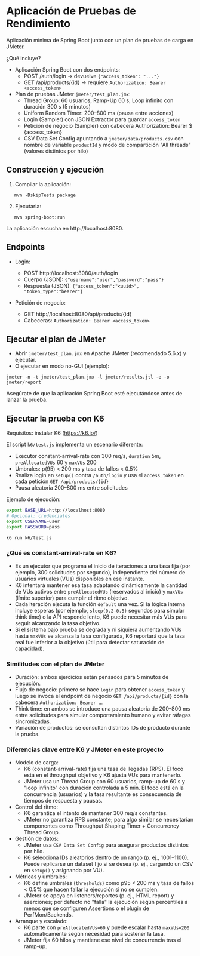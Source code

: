 # Aplicación de Pruebas de Rendimiento

Aplicación mínima de Spring Boot junto con un plan de pruebas de carga en
JMeter.

¿Qué incluye?

- Aplicación Spring Boot con dos endpoints:
    - POST /auth/login → devuelve `{"access_token": "..."}`
    - GET /api/products/{id} → requiere `Authorization: Bearer <access_token>`
- Plan de pruebas JMeter `jmeter/test_plan.jmx`:
    - Thread Group: 60 usuarios, Ramp-Up 60 s, Loop infinito con duración 300
      s (5 minutos)
    - Uniform Random Timer: 200–800 ms (pausa entre acciones)
    - Login (Sampler) con JSON Extractor para guardar `access_token`
    - Petición de negocio (Sampler) con cabecera Authorization: Bearer $
      {access_token}
    - CSV Data Set Config apuntando a `jmeter/data/products.csv` con nombre de
      variable `productId` y modo de compartición "All threads" (valores
      distintos por hilo)

## Construcción y ejecución

1. Compilar la aplicación:

```shell
   mvn -DskipTests package
```

2. Ejecutarla:

```shell
   mvn spring-boot:run
```

La aplicación escucha en http://localhost:8080.

## Endpoints

- Login:
    - POST http://localhost:8080/auth/login
    - Cuerpo (JSON): `{"username":"user","password":"pass"}`
    - Respuesta (JSON): `{"access_token":"<uuid>", "token_type":"bearer"}`

- Petición de negocio:
    - GET http://localhost:8080/api/products/{id}
    - Cabeceras: `Authorization: Bearer <access_token>`

## Ejecutar el plan de JMeter

- Abrir `jmeter/test_plan.jmx` en Apache JMeter (recomendado 5.6.x) y ejecutar.
- O ejecutar en modo no-GUI (ejemplo):

```shell
jmeter -n -t jmeter/test_plan.jmx -l jmeter/results.jtl -e -o jmeter/report
```

Asegúrate de que la aplicación Spring Boot esté ejecutándose antes de lanzar la
prueba.


## Ejecutar la prueba con K6

Requisitos: instalar K6 (https://k6.io/)

El script `k6/test.js` implementa un escenario diferente:
- Executor constant-arrival-rate con 300 req/s, `duration` 5m, `preAllocatedVUs` 60 y `maxVUs` 200
- Umbrales: p(95) < 200 ms y tasa de fallos < 0.5%
- Realiza login en `setup()` contra `/auth/login` y usa el `access_token` en cada petición `GET /api/products/{id}`
- Pausa aleatoria 200–800 ms entre solicitudes

Ejemplo de ejecución:

```bash
export BASE_URL=http://localhost:8080
# Opcional: credenciales
export USERNAME=user
export PASSWORD=pass

k6 run k6/test.js
```

### ¿Qué es constant-arrival-rate en K6?

- Es un ejecutor que programa el inicio de iteraciones a una tasa fija (por ejemplo, 300 solicitudes por segundo), independiente del número de usuarios virtuales (VUs) disponibles en ese instante.
- K6 intentará mantener esa tasa adaptando dinámicamente la cantidad de VUs activos entre `preAllocatedVUs` (reservados al inicio) y `maxVUs` (límite superior) para cumplir el ritmo objetivo.
- Cada iteración ejecuta la función `default` una vez. Si la lógica interna incluye esperas (por ejemplo, `sleep(0.2–0.8)` segundos para simular think time) o la API responde lento, K6 puede necesitar más VUs para seguir alcanzando la tasa objetivo.
- Si el sistema bajo prueba se degrada y ni siquiera aumentando VUs hasta `maxVUs` se alcanza la tasa configurada, K6 reportará que la tasa real fue inferior a la objetivo (útil para detectar saturación de capacidad).

### Similitudes con el plan de JMeter

- Duración: ambos ejercicios están pensados para 5 minutos de ejecución.
- Flujo de negocio: primero se hace `login` para obtener `access_token` y luego se invoca el endpoint de negocio `GET /api/products/{id}` con la cabecera `Authorization: Bearer …`.
- Think time: en ambos se introduce una pausa aleatoria de 200–800 ms entre solicitudes para simular comportamiento humano y evitar ráfagas sincronizadas.
- Variación de productos: se consultan distintos IDs de producto durante la prueba.

### Diferencias clave entre K6 y JMeter en este proyecto

- Modelo de carga:
  - K6 (constant-arrival-rate) fija una tasa de llegadas (RPS). El foco está en el throughput objetivo y K6 ajusta VUs para mantenerlo.
  - JMeter usa un Thread Group con 60 usuarios, ramp-up de 60 s y "loop infinito" con duración controlada a 5 min. El foco está en la concurrencia (usuarios) y la tasa resultante es consecuencia de tiempos de respuesta y pausas.
- Control del ritmo:
  - K6 garantiza el intento de mantener 300 req/s constantes.
  - JMeter no garantiza RPS constante; para algo similar se necesitarían componentes como Throughput Shaping Timer + Concurrency Thread Group.
- Gestión de datos:
  - JMeter usa `CSV Data Set Config` para asegurar productos distintos por hilo.
  - K6 selecciona IDs aleatorios dentro de un rango (p. ej., 1001–1100). Puede replicarse un dataset fijo si se desea (p. ej., cargando un CSV en `setup()` y asignando por VU).
- Métricas y umbrales:
  - K6 define umbrales (`thresholds`) como p95 < 200 ms y tasa de fallos < 0.5% que hacen fallar la ejecución si no se cumplen.
  - JMeter se apoya en listeners/reportes (p. ej., HTML report) y aserciones; por defecto no "falla" la ejecución según percentiles a menos que se configuren Assertions o el plugin de PerfMon/Backends.
- Arranque y escalado:
  - K6 parte con `preAllocatedVUs=60` y puede escalar hasta `maxVUs=200` automáticamente según necesidad para sostener la tasa.
  - JMeter fija 60 hilos y mantiene ese nivel de concurrencia tras el ramp-up.
